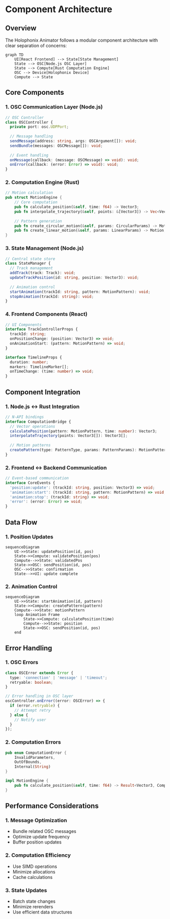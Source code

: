 # Component Architecture

## Overview

The Holophonix Animator follows a modular component architecture with clear separation of concerns:

```mermaid
graph TD
    UI[React Frontend] --> State[State Management]
    State --> OSC[Node.js OSC Layer]
    State --> Compute[Rust Computation Engine]
    OSC --> Device[Holophonix Device]
    Compute --> State
```

## Core Components

### 1. OSC Communication Layer (Node.js)
```typescript
// OSC Controller
class OSCController {
  private port: osc.UDPPort;
  
  // Message handling
  sendMessage(address: string, args: OSCArgument[]): void;
  sendBundle(messages: OSCMessage[]): void;
  
  // Event handling
  onMessage(callback: (message: OSCMessage) => void): void;
  onError(callback: (error: Error) => void): void;
}
```

### 2. Computation Engine (Rust)
```rust
// Motion calculation
pub struct MotionEngine {
    // Core computation
    pub fn calculate_position(&self, time: f64) -> Vector3;
    pub fn interpolate_trajectory(&self, points: &[Vector3]) -> Vec<Vector3>;
    
    // Pattern generation
    pub fn create_circular_motion(&self, params: CircularParams) -> Motion;
    pub fn create_linear_motion(&self, params: LinearParams) -> Motion;
}
```

### 3. State Management (Node.js)
```typescript
// Central state store
class StateManager {
  // Track management
  addTrack(track: Track): void;
  updateTrackPosition(id: string, position: Vector3): void;
  
  // Animation control
  startAnimation(trackId: string, pattern: MotionPattern): void;
  stopAnimation(trackId: string): void;
}
```

### 4. Frontend Components (React)
```typescript
// UI Components
interface TrackControllerProps {
  trackId: string;
  onPositionChange: (position: Vector3) => void;
  onAnimationStart: (pattern: MotionPattern) => void;
}

interface TimelineProps {
  duration: number;
  markers: TimelineMarker[];
  onTimeChange: (time: number) => void;
}
```

## Component Integration

### 1. Node.js ↔ Rust Integration
```typescript
// N-API bindings
interface ComputationBridge {
  // Vector operations
  calculatePosition(pattern: MotionPattern, time: number): Vector3;
  interpolateTrajectory(points: Vector3[]): Vector3[];
  
  // Motion patterns
  createPattern(type: PatternType, params: PatternParams): MotionPattern;
}
```

### 2. Frontend ↔ Backend Communication
```typescript
// Event-based communication
interface CoreEvents {
  'position:update': (trackId: string, position: Vector3) => void;
  'animation:start': (trackId: string, pattern: MotionPattern) => void;
  'animation:stop': (trackId: string) => void;
  'error': (error: Error) => void;
}
```

## Data Flow

### 1. Position Updates
```mermaid
sequenceDiagram
    UI->>State: updatePosition(id, pos)
    State->>Compute: validatePosition(pos)
    Compute-->>State: validatedPos
    State->>OSC: sendPosition(id, pos)
    OSC-->>State: confirmation
    State-->>UI: update complete
```

### 2. Animation Control
```mermaid
sequenceDiagram
    UI->>State: startAnimation(id, pattern)
    State->>Compute: createPattern(pattern)
    Compute-->>State: motionPattern
    loop Animation Frame
        State->>Compute: calculatePosition(time)
        Compute-->>State: position
        State->>OSC: sendPosition(id, pos)
    end
```

## Error Handling

### 1. OSC Errors
```typescript
class OSCError extends Error {
  type: 'connection' | 'message' | 'timeout';
  retryable: boolean;
}

// Error handling in OSC layer
oscController.onError((error: OSCError) => {
  if (error.retryable) {
    // Attempt retry
  } else {
    // Notify user
  }
});
```

### 2. Computation Errors
```rust
pub enum ComputationError {
    InvalidParameters,
    OutOfBounds,
    Internal(String)
}

impl MotionEngine {
    pub fn calculate_position(&self, time: f64) -> Result<Vector3, ComputationError>;
}
```

## Performance Considerations

### 1. Message Optimization
- Bundle related OSC messages
- Optimize update frequency
- Buffer position updates

### 2. Computation Efficiency
- Use SIMD operations
- Minimize allocations
- Cache calculations

### 3. State Updates
- Batch state changes
- Minimize rerenders
- Use efficient data structures
